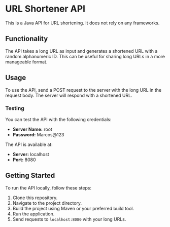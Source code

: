 # URL Shortener API

This is a Java API for URL shortening. It does not rely on any frameworks.

## Functionality

The API takes a long URL as input and generates a shortened URL with a random alphanumeric ID. This can be useful for sharing long URLs in a more manageable format.

## Usage

To use the API, send a POST request to the server with the long URL in the request body. The server will respond with a shortened URL.

### Testing

You can test the API with the following credentials:
- **Server Name:** root
- **Password:** Marcos@123

The API is available at:
- **Server:** localhost
- **Port:** 8080

## Getting Started

To run the API locally, follow these steps:
1. Clone this repository.
2. Navigate to the project directory.
3. Build the project using Maven or your preferred build tool.
4. Run the application.
5. Send requests to `localhost:8080` with your long URLs.
